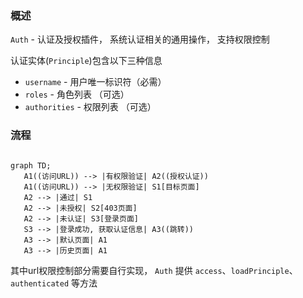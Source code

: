### 概述

`Auth` - 认证及授权插件， 系统认证相关的通用操作， 支持权限控制

认证实体(`Principle`)包含以下三种信息

- `username` - 用户唯一标识符（必需）
- `roles` - 角色列表 （可选）
- `authorities` - 权限列表 （可选）

### 流程

```mermaid

graph TD;
   A1((访问URL)) --> |有权限验证| A2((授权认证))
   A1((访问URL)) --> |无权限验证| S1[目标页面]
   A2 --> |通过| S1
   A2 --> |未授权| S2[403页面]
   A2 --> |未认证| S3[登录页面]
   S3 --> |登录成功, 获取认证信息| A3((跳转))
   A3 --> |默认页面| A1
   A3 --> |历史页面| A1

```

其中url权限控制部分需要自行实现， `Auth` 提供 `access`、`loadPrinciple`、`authenticated` 等方法
